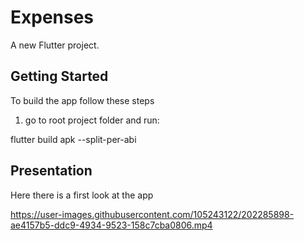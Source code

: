 # Expenses

A new Flutter project.

## Getting Started

To build the app follow these steps

1. go to root project folder and run:

flutter build apk --split-per-abi

## Presentation

Here there is a first look at the app

https://user-images.githubusercontent.com/105243122/202285898-ae4157b5-ddc9-4934-9523-158c7cba0806.mp4
